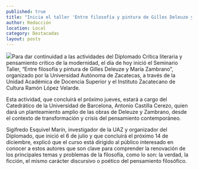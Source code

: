 ```yaml
---
published: true
title: "Inicia el taller 'Entre filosofía y pintura de Gilles Deleuze y María Zambrano'"
author: Redacción
location: Local
category: Destacadas
layout: posts
---
```


![](http://i.imgur.com/YA61RXIm.jpg)Para dar continuidad a las actividades del Diplomado Crítica literaria y pensamiento crítico de la modernidad, el día de hoy inició el Seminario Taller, “Entre filosofía y pintura de Gilles Deleuze y María Zambrano”, organizado por la Universidad Autónoma de Zacatecas, a través de la Unidad Académica de Docencia Superior y el Instituto Zacatecano de Cultura Ramón López Velarde. 

Esta actividad, que concluirá el próximo jueves, estará a cargo del Catedrático de la Universidad de Barcelona, Antonio Castilla Cerezo, quien dará un planteamiento amplio de las obras de Deleuze y Zambrano, desde el contexto de transformación y crisis del pensamiento contemporáneo. 

Sigifredo Esquivel Marín, investigador de la UAZ y organizador del Diplomado, que inició el 6 de julio y que concluirá el próximo 14 de diciembre,  explicó que el curso está dirigido al público interesado en conocer a estos autores que son clave para comprender la renovación de los principales temas y problemas de la filosofía, como lo son: la verdad, la ficción, el mismo carácter discursivo o poético del pensamiento filosófico. 
